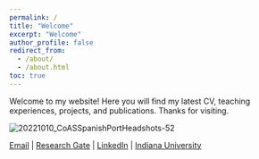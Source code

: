 ```yaml
---
permalink: /
title: "Welcome"
excerpt: "Welcome"
author_profile: false
redirect_from: 
  - /about/
  - /about.html
toc: true
---
```


Welcome to my website! Here you will find my latest CV, teaching experiences, projects, and publications. Thanks for visiting. 

![20221010_CoASSpanishPortHeadshots-52](https://user-images.githubusercontent.com/120326574/207384899-61afd0a2-5f76-4d38-ab9e-c1989d48cdd2.jpg)

[Email](mailto:caramode@iu.edu) | [Research Gate](https://www.researchgate.net/profile/Caroline-Amodeo-Williams) | [LinkedIn](https://www.linkedin.com/in/carolineamodeo/) | [Indiana University](https://spanport.indiana.edu/about/graduate-students/amodeo-williams-caroline.html)
